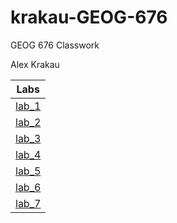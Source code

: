 # krakau-GEOG-676
GEOG 676 Classwork

Alex Krakau


|   Labs    |
|-----------|
|[lab_1](Week_1/Lab_1/README.md)|
|[lab_2](Week_2/Lab_2/README.md)|
|[lab_3](Week_3/Lab_3/README.md)|
|[lab_4](Week_4/Lab_4/README.md)|
|[lab_5](Week_5/Lab_5/README.md)|
|[lab_6](Week_6/Lab_6/README.md)|
|[lab_7](Week_7/Lab_7/README.md)|
